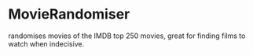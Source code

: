 # MovieRandomiser

randomises movies of the IMDB top 250 movies, great for finding films to watch when indecisive. 
